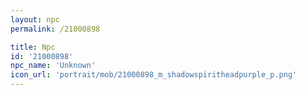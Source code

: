 ```yaml
---
layout: npc
permalink: /21000898

title: Npc
id: '21000898'
npc_name: 'Unknown'
icon_url: 'portrait/mob/21000898_m_shadowspiritheadpurple_p.png'
---
```

